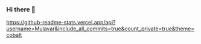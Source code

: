 ### Hi there 👋

<!--
**Mulavar/Mulavar** is a ✨ _special_ ✨ repository because its `README.md` (this file) appears on your GitHub profile.

Here are some ideas to get you started:

- 🔭 I’m currently working on ...
- 🌱 I’m currently learning ...
- 👯 I’m looking to collaborate on ...
- 🤔 I’m looking for help with ...
- 💬 Ask me about ...
- 📫 How to reach me: ...
- 😄 Pronouns: ...
- ⚡ Fun fact: ...
-->
<!-- [![Mulavar's GitHub stats](https://github-readme-stats.vercel.app/api?username=Mulavar&theme=onedark)](https://github.com/anuraghazra/github-readme-stats) -->

https://github-readme-stats.vercel.app/api?username=Mulavar&include_all_commits=true&count_private=true&theme=cobalt
